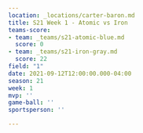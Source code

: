 ```yaml
---
location: _locations/carter-baron.md
title: S21 Week 1 - Atomic vs Iron
teams-score:
- team: _teams/s21-atomic-blue.md
  score: 0
- team: _teams/s21-iron-gray.md
  score: 22
field: "1"
date: 2021-09-12T12:00:00.000-04:00
season: 21
week: 1
mvp: ''
game-ball: ''
sportsperson: ''

---
```

